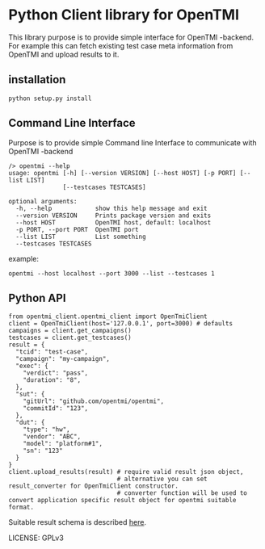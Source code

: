 # Python Client library for OpenTMI

This library purpose is to provide simple interface for OpenTMI -backend.
For example this can fetch existing test case meta information from OpenTMI and upload results to it.

## installation

`python setup.py install`

## Command Line Interface

Purpose is to provide simple Command line Interface to communicate with OpenTMI -backend

```
/> opentmi --help
usage: opentmi [-h] [--version VERSION] [--host HOST] [-p PORT] [--list LIST]
               [--testcases TESTCASES]

optional arguments:
  -h, --help            show this help message and exit
  --version VERSION     Prints package version and exits
  --host HOST           OpenTMI host, default: localhost
  -p PORT, --port PORT  OpenTMI port
  --list LIST           List something
  --testcases TESTCASES
```

example:
```
opentmi --host localhost --port 3000 --list --testcases 1
```

## Python API

```
from opentmi_client.opentmi_client import OpenTmiClient
client = OpenTmiClient(host='127.0.0.1', port=3000) # defaults
campaigns = client.get_campaigns()
testcases = client.get_testcases()
result = {
  "tcid": "test-case",
  "campaign": "my-campaign",
  "exec": { 
    "verdict": "pass",
    "duration": "8",
  },
  "sut": {
    "gitUrl": "github.com/opentmi/opentmi",
    "commitId": "123",
  },
  "dut": {
    "type": "hw",
    "vendor": "ABC",
    "model": "platform#1",
    "sn": "123"
  }
}
client.upload_results(result) # require valid result json object, 
                              # alternative you can set result_converter for OpenTmiClient constructor.
                              # converter function will be used to convert application specific result object for opentmi suitable format. 
```

Suitable result schema is described [here](https://github.com/OpenTMI/opentmi/blob/master/app/models/results.js#L15).


LICENSE: GPLv3
